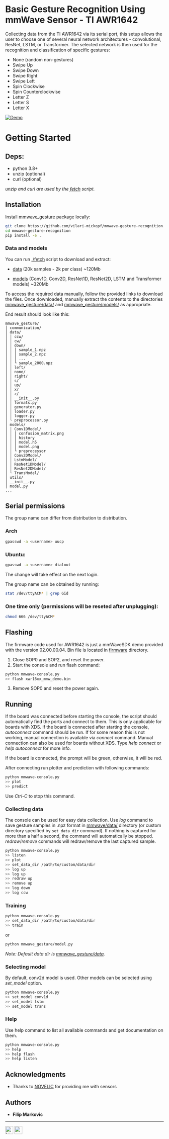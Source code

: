 # Basic Gesture Recognition Using mmWave Sensor - TI AWR1642

Collecting data from the TI AWR1642 via its serial port, this setup allows the user to choose one of several neural network architectures - convolutional, ResNet, LSTM, or Transformer.
The selected network is then used for the recognition and classification of specific gestures:
- None (random non-gestures)
- Swipe Up
- Swipe Down
- Swipe Right
- Swipe Left
- Spin Clockwise
- Spin Counterclockwise
- Letter Z
- Letter S
- Letter X

[![Demo](https://i.imgur.com/QJKJhld.png)](https://drive.google.com/file/d/1CCb8JBcAVc_qRKH24a_IKks0S9raUnme/view?usp=sharing)


# Getting Started

## Deps:
- python 3.8+
- unzip (optional)
- curl (optional)

_unzip and curl are used by the [fetch](./fetch) script._


## Installation

Install [mmwave_gesture](./mmwave_gesture/) package locally:

```bash
git clone https://github.com/vilari-mickopf/mmwave-gesture-recognition.git
cd mmwave-gesture-recognition
pip install -e .
```

### Data and models
You can run [./fetch](./fetch) script to download and extract:

- [data](https://www.dropbox.com/scl/fi/y431rn0eauy2qkiz0y0g2/data.zip?rlkey=punhs9iquojldn6ug2owgnkbv&dl=0) (20k samples - 2k per class) ~120Mb

- [models](https://www.dropbox.com/scl/fi/ni8ioomcqzjvocfj9gx1j/models.zip?rlkey=pf0g7tpi20zn3idowptw9y9fe&dl=0) (Conv1D, Conv2D, ResNet1D, ResNet2D, LSTM and Transformer models) ~320Mb

To access the required data manually, follow the provided links to download the files.
Once downloaded, manually extract the contents to the directories [mmwave_gesture/data/](mmwave_gesture/data/) and [mmwave_gesture/models/](mmwave_gesture/models/) as appropriate.

End result should look like this:
```
mmwave_gesture/
│ communication/
│ data/
│ │ ccw/
│ │ cw/
│ │ down/
│ │ │ sample_1.npz
│ │ │ sample_2.npz
│ │ │ ...
│ │ └ sample_2000.npz
│ │ left/
│ │ none/
│ │ right/
│ │ s/
│ │ up/
│ │ x/
│ │ z/
│ │ __init__.py
│ │ formats.py
│ │ generator.py
│ │ loader.py
│ │ logger.py
│ └ preprocessor.py
│ models/
│ │ Conv1DModel/
│ │ │ confusion_matrix.png
│ │ │ history
│ │ │ model.h5
│ │ │ model.png
│ │ └ preprocessor
│ │ Conv2DModel/
│ │ LstmModel/
│ │ ResNet1DModel/
│ │ ResNet2DModel/
│ └ TransModel/
│ utils/
│ __init__.py
│ model.py
...
```

## Serial permissions

The group name can differ from distribution to distribution.


### Arch

```bash
gpasswd -a <username> uucp
```

### Ubuntu:

```bash
gpasswd -a <username> dialout
```

The change will take effect on the next login.

The group name can be obtained by running:

```bash
stat /dev/ttyACM* | grep Gid
```

### One time only (permissions will be reseted after unplugging):

```bash
chmod 666 /dev/ttyACM*
```

## Flashing

The firmware code used for AWR1642 is just a mmWaveSDK demo provided with
the version 02.00.00.04. Bin file is located in [firmware](./firmware/) directory.

1. Close SOP0 and SOP2, and reset the power.
2. Start the console and run flash command:
```bash
python mmwave-console.py
>> flash xwr16xx_mmw_demo.bin
```
3. Remove SOP0 and reset the power again.


## Running

If the board was connected before starting the console, the script should automatically find the ports and connect to them. This is only applicable for boards with XDS. If the board is connected after starting the console, _autoconnect_ command should be run. If for some reason this is not working, manual connection is available via _connect_ command. Manual connection can also be used for boards without XDS. Type _help connect_ or _help autoconnect_ for more info.

If the board is connected, the prompt will be green, otherwise, it will be red.

After connecting run plotter and prediction with following commands:

```bash
python mmwave-console.py
>> plot
>> predict
```

Use _Ctrl-C_ to stop this command.


### Collecting data

The console can be used for easy data collection. Use _log_ command to save gesture samples in .npz format in [mmwave/data/](./mmwave/data/) directory (or custom directory specified by `set_data_dir` command). If nothing is captured for more than a half a second, the command will automatically be stopped. _redraw_/_remove_ commands will redraw/remove the last captured sample.

```bash
python mmwave-console.py
>> listen
>> plot
>> set_data_dir /path/to/custom/data/dir
>> log up
>> log up
>> redraw up
>> remove up
>> log down
>> log ccw
```

### Training

```bash
python mmwave-console.py
>> set_data_dir /path/to/custom/data/dir
>> train
```

or

```bash
python mmwave_gesture/model.py
```

_Note: Default data dir is [mmwave_gesture/data](mmwave_gesture/data)._

### Selecting model
By default, conv2d model is used. Other models can be selected using _set_model_ option.
```bash
python mmwave-console.py
>> set_model conv1d
>> set_model lstm
>> set_model trans
```

### Help

Use help command to list all available commands and get documentation on them.

```bash
python mmwave-console.py
>> help
>> help flash
>> help listen
```

## Acknowledgments

* Thanks to [NOVELIC](https://www.novelic.com/) for providing me with sensors

## Authors

* **Filip Markovic**

------

<a href="https://opensource.org/licenses/MIT" rel="nofollow"><img src="https://camo.githubusercontent.com/a4426cbe5c21edb002526331c7a8fbfa089e84a550567b02a0d829a98b136ad0/68747470733a2f2f696d672e736869656c64732e696f2f62616467652f4c6963656e73652d4d49542d79656c6c6f772e737667" alt="License: MIT" data-canonical-src="https://img.shields.io/badge/License-MIT-yellow.svg" height="25px"></a>
<a href="https://www.buymeacoffee.com/vilari.mickopf"><img src="https://www.buymeacoffee.com/assets/img/custom_images/orange_img.png" height="25px"></a>
